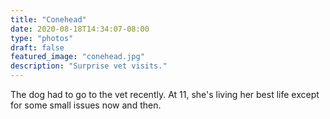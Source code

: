```yaml
---
title: "Conehead"
date: 2020-08-18T14:34:07-08:00
type: "photos"
draft: false 
featured_image: "conehead.jpg"
description: "Surprise vet visits." 
---
```


The dog had to go to the vet recently. At 11, she's living her best life except for some small issues now and then. 